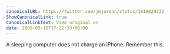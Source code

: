 ```yaml
---
canonicalURL: https://twitter.com/jmjordan/status/1818029332
ShowCanonicalLink: true
CanonicalLinkText: View original on
date: 2009-05-16T17:22:33+00:00
---
```

A sleeping computer does not charge an iPhone. Remember this.
